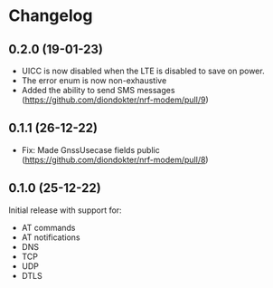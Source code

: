# Changelog

## 0.2.0 (19-01-23)

- UICC is now disabled when the LTE is disabled to save on power.
- The error enum is now non-exhaustive
- Added the ability to send SMS messages (https://github.com/diondokter/nrf-modem/pull/9)

## 0.1.1 (26-12-22)

- Fix: Made GnssUsecase fields public (https://github.com/diondokter/nrf-modem/pull/8)

## 0.1.0 (25-12-22)

Initial release with support for:
- AT commands
- AT notifications
- DNS
- TCP
- UDP
- DTLS
